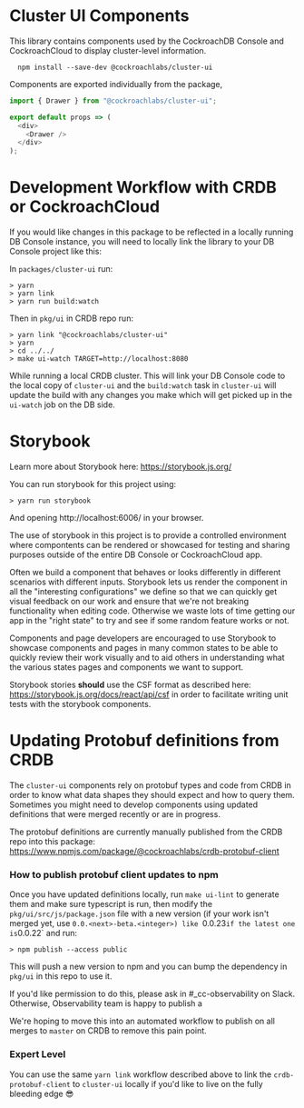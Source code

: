 # Cluster UI Components

This library contains components used by the CockroachDB Console and CockroachCloud to display cluster-level information. 

```
  npm install --save-dev @cockroachlabs/cluster-ui
```

Components are exported individually from the package,

```javascript
import { Drawer } from "@cockroachlabs/cluster-ui";

export default props => (
  <div>
    <Drawer />
  </div>
);
```
# Development Workflow with CRDB or CockroachCloud

If you would like changes in this package to be reflected in a locally running DB Console instance, you will need to locally link the library to your DB Console project like this:

In `packages/cluster-ui` run:

```
> yarn
> yarn link
> yarn run build:watch
```

Then in `pkg/ui` in CRDB repo run:

```
> yarn link "@cockroachlabs/cluster-ui"
> yarn
> cd ../../
> make ui-watch TARGET=http://localhost:8080
```

While running a local CRDB cluster. This will link your DB Console code to the local copy of `cluster-ui` and the `build:watch` task in `cluster-ui` will update the build with any changes you make which will get picked up in the `ui-watch` job on the DB side.

# Storybook

Learn more about Storybook here: https://storybook.js.org/

You can run storybook for this project using:
```
> yarn run storybook
```
And opening http://localhost:6006/ in your browser.

The use of storybook in this project is to provide a controlled environment where compontents can be rendered or showcased for testing and sharing purposes outside of the entire DB Console or CockroachCloud app. 

Often we build a component that behaves or looks differently in different scenarios with different inputs. Storybook lets us render the component in all the "interesting configurations" we define so that we can quickly get visual feedback on our work and ensure that we're not breaking functionality when editing code. Otherwise we waste lots of time getting our app in the "right state" to try and see if some random feature works or not.

Components and page developers are encouraged to use Storybook to showcase components and pages in many common states to be able to quickly review their  work visually and to aid others in understanding what the various states pages and components we want to support.

Storybook stories **should** use the CSF format as described here: https://storybook.js.org/docs/react/api/csf in order to facilitate writing unit tests with the storybook components.

# Updating Protobuf definitions from CRDB

The `cluster-ui` components rely on protobuf types and code from CRDB in order to know what data shapes they should expect and how to query them. Sometimes you might need to develop components using updated definitions that were merged recently or are in progress.

The protobuf definitions are currently manually published from the CRDB repo into this package: https://www.npmjs.com/package/@cockroachlabs/crdb-protobuf-client

### How to publish protobuf client updates to npm

Once you have updated definitions locally, run `make ui-lint` to generate them and make sure typescript is run, then modify the `pkg/ui/src/js/package.json` file with a new version (if your work isn't merged yet, use `0.0.<next>-beta.<integer>) like `0.0.23` if the latest one is `0.0.22` and run:

```
> npm publish --access public
```

This will push a new version to npm and you can bump the dependency in `pkg/ui` in this repo to use it.

If you'd like permission to do this, please ask in #_cc-observability on Slack. Otherwise, Observability team is happy to publish a

We're hoping to move this into an automated workflow to publish on all merges to `master` on CRDB to remove this pain point.

### Expert Level

You can use the same `yarn link` workflow described above to link the `crdb-protobuf-client` to `cluster-ui` locally if you'd like to live on the fully bleeding edge :sunglasses: 

